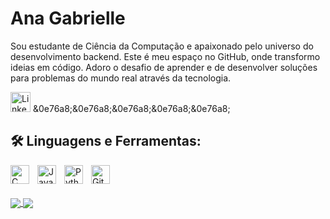 # Ana Gabrielle

Sou estudante de Ciência da Computação e apaixonado pelo universo do desenvolvimento backend. Este é meu espaço no GitHub, onde transformo ideias em código. Adoro o desafio de aprender e de desenvolver soluções para problemas do mundo real através da tecnologia.



<p align="left">
      <a href="https://www.linkedin.com/in/ana-gabrielle-da-silva-oliveira/"><img width="32px" alt="LinkedIn" title="LinkedIn" src="https://i.imgur.com/yRpa1dQ.png"/></a>
  &0e76a8;&0e76a8;&0e76a8;&0e76a8;&0e76a8;
   </p>


## 🛠️ Linguagens e Ferramentas:
<img align="left" alt="C" width="30px" style="padding-right:10px;" src="https://profilinator.rishav.dev/skills-assets/c-original.svg" />
<img align="left" alt="Java" width="30px" style="padding-right:10px;" src="https://cdn.jsdelivr.net/gh/devicons/devicon/icons/java/java-original.svg"/>
<img align="left" alt="Python" width="30px" style="padding-right:10px;" src="https://cdn.jsdelivr.net/gh/devicons/devicon/icons/python/python-plain.svg" />
<img align="left" alt="GitHub" width="30px" style="padding-right:10px;" src="https://cdn.jsdelivr.net/gh/devicons/devicon/icons/github/github-original.svg" /> 
<br /><br/><br/>

<a href="https://github.com/anuraghazra/github-readme-stats">
  <img align="center" src="https://github-readme-stats.vercel.app/api?username=AnaGabrielle-Oli&theme=tokyonight&show_icons=true" />
</a>
<a href="https://github.com/anuraghazra/convoychat">
  <img align="center" src="https://github-readme-stats.vercel.app/api/top-langs/?username=AnaGabrielle-Oli&layout=compact&theme=tokyonight" />
</a>
